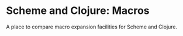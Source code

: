# Scheme and Clojure: Macros

A place to compare macro expansion facilities for Scheme and Clojure.
